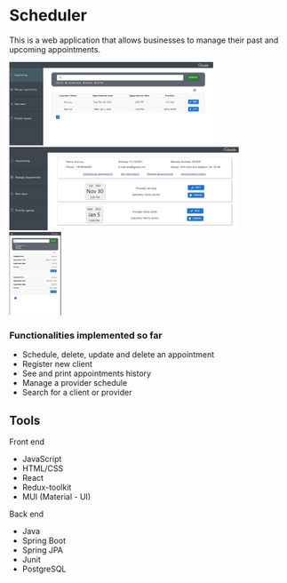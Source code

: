 # Scheduler
This is a web application that allows businesses to manage their past and upcoming appointments.  


<img src="https://github.com/dajalac/Scheduler/blob/main/scheduler-homepage.PNG" height="150"/> <img src="https://github.com/dajalac/Scheduler/blob/main/scheduler-mgnt.PNG" height="150" /> <img src="https://github.com/dajalac/Scheduler/blob/main/scheduler-mobile.PNG" height="150" /> 


### Functionalities implemented so far
- Schedule, delete, update and delete an appointment
- Register new client
- See and print appointments history
- Manage a provider schedule
- Search for a client or provider

## Tools
Front end
- JavaScript
- HTML/CSS
- React
- Redux-toolkit
- MUI (Material - UI)

Back end
- Java
- Spring Boot
- Spring JPA
- Junit
- PostgreSQL
